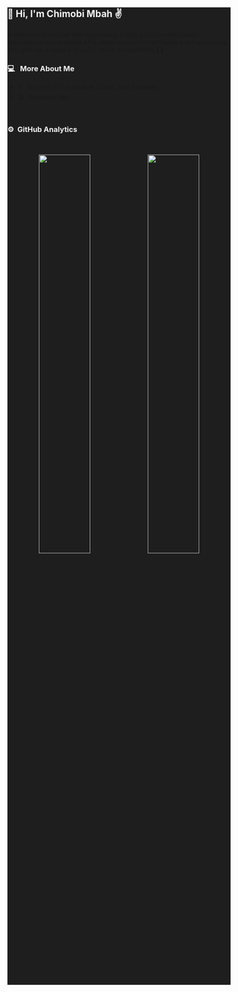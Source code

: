 <div style="background-color: #1e1e1e;">
<h2 style="color: #f2f2f2;">👋 Hi, I'm Chimobi Mbah ✌️</h3>
<p >A software developer with experience building pixel-perfect web applications and scalable APIs using modern technologies and frameworks. You give me a feature to build, I build it excellently 💪🏽</p>

<h3 style="color: #f2f2f2;">  💻 &nbsp; More About Me </h3>
   
- ⚡ &nbsp; Fun fact: I love football, chess, and Scrabble
- 😄 &nbsp;Pronouns: He

<br/>

   <h3 style="color: #f2f2f2;"> ⚙️ &nbsp;GitHub Analytics</h3>
<br>
<p align="center">
  <img width="48%" src="https://github-readme-stats.vercel.app/api?username=mr-chidex&show_icons=true&theme=algolia" />
<img height="48%" src="https://github-readme-stats.vercel.app/api/top-langs/?username=mr-chidex&layout=compact&langs_count=8&theme=algolia"/>

</p>



</div>


<!--
**mr-chidex/mr-chidex** is a ✨ _special_ ✨ repository because its `README.md` (this file) appears on your GitHub profile.

Here are some ideas to get you started:
- 🎓 &nbsp; I’m currently learning NestJS
- 🔭 I’m currently working on ...
- 🌱 I’m currently learning ...
- 👯 I’m looking to collaborate on ...
- 🤔 I’m looking for help with ...
- 💬 Ask me about ...
- 📫 How to reach me: ...
- 😄 Pronouns: ...
- ⚡ Fun fact: ...
-->
